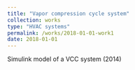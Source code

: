 ```yaml
---
title: "Vapor compression cycle system"
collection: works
type: "HVAC systems"
permalink: /works/2018-01-01-work1
date: 2018-01-01
---
```


Simulink model of a VCC system (2014)
